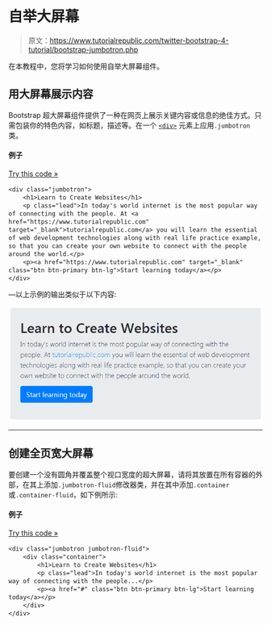 # 自举大屏幕

> 原文：<https://www.tutorialrepublic.com/twitter-bootstrap-4-tutorial/bootstrap-jumbotron.php>

在本教程中，您将学习如何使用自举大屏幕组件。

## 用大屏幕展示内容

Bootstrap 超大屏幕组件提供了一种在网页上展示关键内容或信息的绝佳方式。只需包装你的特色内容，如标题，描述等。在一个 [`<div>`](../html-reference/html-div-tag.php) 元素上应用`.jumbotron`类。

#### 例子

[Try this code »](../codelab.php?topic=bootstrap-4&file=jumbotron "Try this code using online Editor")

```
<div class="jumbotron">
    <h1>Learn to Create Websites</h1>
    <p class="lead">In today's world internet is the most popular way of connecting with the people. At <a href="https://www.tutorialrepublic.com" target="_blank">tutorialrepublic.com</a> you will learn the essential of web development technologies along with real life practice example, so that you can create your own website to connect with the people around the world.</p>
    <p><a href="https://www.tutorialrepublic.com" target="_blank" class="btn btn-primary btn-lg">Start learning today</a></p>
</div>
```

—以上示例的输出类似于以下内容:

[![Bootstrap Jumbotron](img/8da905233510f194815294ea3556d1f5.png)](../codelab.php?topic=bootstrap-4&file=jumbotron) 

* * *

## 创建全页宽大屏幕

要创建一个没有圆角并覆盖整个视口宽度的超大屏幕，请将其放置在所有容器的外部，在其上添加`.jumbotron-fluid`修改器类，并在其中添加`.container`或`.container-fluid`，如下例所示:

#### 例子

[Try this code »](../codelab.php?topic=bootstrap-4&file=jumbotron-full-width "Try this code using online Editor")

```
<div class="jumbotron jumbotron-fluid">
    <div class="container">
        <h1>Learn to Create Websites</h1>
        <p class="lead">In today's world internet is the most popular way of connecting with the people...</p>
        <p><a href="#" class="btn btn-primary btn-lg">Start learning today</a></p>
    </div>
</div>
```